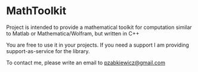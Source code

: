 MathToolkit
===========

Project is intended to provide a mathematical toolkit for computation similar to Matlab or Mathematica/Wolfram, but written in C++


You are free to use it in your projects. If you need a support I am providing support-as-service for the library.

To contact me, please write an email to pzabkiewicz@gmail.com

